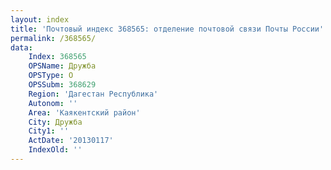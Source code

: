 ```yaml
---
layout: index
title: 'Почтовый индекс 368565: отделение почтовой связи Почты России'
permalink: /368565/
data:
    Index: 368565
    OPSName: Дружба
    OPSType: О
    OPSSubm: 368629
    Region: 'Дагестан Республика'
    Autonom: ''
    Area: 'Каякентский район'
    City: Дружба
    City1: ''
    ActDate: '20130117'
    IndexOld: ''
---
```

